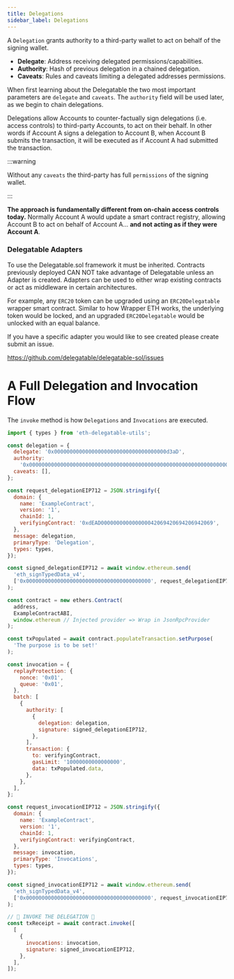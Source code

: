 ```yaml
---
title: Delegations
sidebar_label: Delegations
---
```


A `Delegation` grants authority to a third-party wallet to act on behalf of the signing wallet.

- **Delegate**: Address receiving delegated permissions/capabilities.
- **Authority**: Hash of previous delegation in a chained delegation.
- **Caveats**: Rules and caveats limiting a delegated addresses permissions.

When first learning about the Delegatable the two most important parameters are `delegate` and `caveats`. The `authority` field will be used later, as we begin to chain delegations.

Delegations allow Accounts to counter-factually sign delegations (i.e. access controls) to third-party Accounts, to act on their behalf. In other words if Account A signs a delegation to Account B, when Account B submits the transaction, it will be executed as if Account A had submitted the transaction.

:::warning

Without any `caveats` the third-party has full `permissions` of the signing wallet.

:::

**The approach is fundamentally different from on-chain access controls today.** Normally Account A would update a smart contract registry, allowing Account B to act on behalf of Account A... **and not acting as if they were Account A**.

### Delegatable Adapters

To use the Delegatable.sol framework it must be inherited. Contracts previously deployed CAN NOT take advantage of Delegatable unless an Adapter is created. Adapters can be used to either wrap existing contracts or act as middleware in certain architectures.

For example, any `ERC20` token can be upgraded using an `ERC20Delegatable` wrapper smart contract. Similar to how Wrapper ETH works, the underlying token would be locked, and an upgraded `ERC20Delegatable` would be unlocked with an equal balance.

If you have a specific adapter you would like to see created please create submit an issue.

https://github.com/delegatable/delegatable-sol/issues

# A Full Delegation and Invocation Flow

The `invoke` method is how `Delegations` and `Invocations` are executed.

```js
import { types } from 'eth-delegatable-utils';

const delegation = {
  delegate: '0x000000000000000000000000000000000000d3aD',
  authority:
    '0x0000000000000000000000000000000000000000000000000000000000000000',
  caveats: [],
};

const request_delegationEIP712 = JSON.stringify({
  domain: {
    name: 'ExampleContract',
    version: '1',
    chainId: 1,
    verifyingContract: '0xdEAD000000000000000042069420694206942069',
  },
  message: delegation,
  primaryType: 'Delegation',
  types: types,
});

const signed_delegationEIP712 = await window.ethereum.send(
  'eth_signTypedData_v4',
  ['0x0000000000000000000000000000000000000000', request_delegationEIP712]
);

const contract = new ethers.Contract(
  address,
  ExampleContractABI,
  window.ethereum // Injected provider => Wrap in JsonRpcProvider
);

const txPopulated = await contract.populateTransaction.setPurpose(
  'The purpose is to be set!'
);

const invocation = {
  replayProtection: {
    nonce: '0x01',
    queue: '0x01',
  },
  batch: [
    {
      authority: [
        {
          delegation: delegation,
          signature: signed_delegationEIP712,
        },
      ],
      transaction: {
        to: verifyingContract,
        gasLimit: '10000000000000000',
        data: txPopulated.data,
      },
    },
  ],
};

const request_invocationEIP712 = JSON.stringify({
  domain: {
    name: 'ExampleContract',
    version: '1',
    chainId: 1,
    verifyingContract: verifyingContract,
  },
  message: invocation,
  primaryType: 'Invocations',
  types: types,
});

const signed_invocationEIP712 = await window.ethereum.send(
  'eth_signTypedData_v4',
  ['0x0000000000000000000000000000000000000000', request_invocationEIP712]
);

// 🎉 INVOKE THE DELEGATION 🎊
const txReceipt = await contract.invoke([
  [
    {
      invocations: invocation,
      signature: signed_invocationEIP712,
    },
  ],
]);
```
